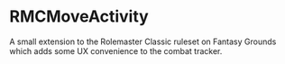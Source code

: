 # RMCMoveActivity
A small extension to the Rolemaster Classic ruleset on Fantasy Grounds which adds some UX convenience to the combat tracker.

